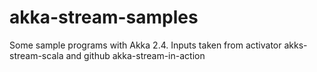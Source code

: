 # akka-stream-samples

Some sample programs with Akka 2.4. Inputs taken from activator akks-stream-scala and github akka-stream-in-action
